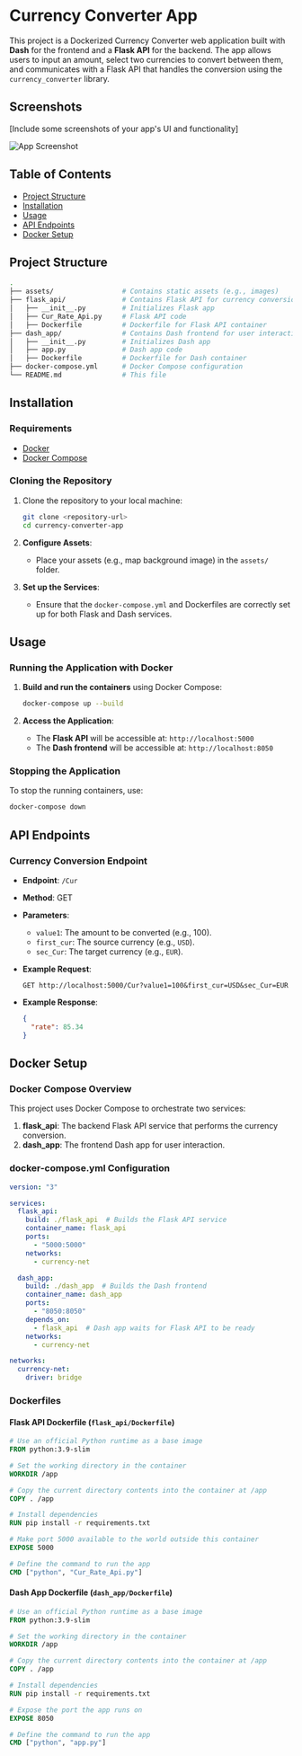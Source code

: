 
# Currency Converter App

This project is a Dockerized Currency Converter web application built with **Dash** for the frontend and a **Flask API** for the backend. The app allows users to input an amount, select two currencies to convert between them, and communicates with a Flask API that handles the conversion using the `currency_converter` library.

## Screenshots

[Include some screenshots of your app's UI and functionality]

![App Screenshot](/assets/Screenshort.png)

## Table of Contents
- [Project Structure](#project-structure)
- [Installation](#installation)
- [Usage](#usage)
- [API Endpoints](#api-endpoints)
- [Docker Setup](#docker-setup)

## Project Structure

```bash
.
├── assets/                 # Contains static assets (e.g., images)
├── flask_api/              # Contains Flask API for currency conversion
│   ├── __init__.py         # Initializes Flask app
│   ├── Cur_Rate_Api.py     # Flask API code
│   ├── Dockerfile          # Dockerfile for Flask API container
├── dash_app/               # Contains Dash frontend for user interaction
│   ├── __init__.py         # Initializes Dash app
│   ├── app.py              # Dash app code
│   ├── Dockerfile          # Dockerfile for Dash container
├── docker-compose.yml      # Docker Compose configuration
└── README.md               # This file
```

## Installation

### Requirements
- [Docker](https://www.docker.com/get-started)
- [Docker Compose](https://docs.docker.com/compose/install/)

### Cloning the Repository

1. Clone the repository to your local machine:

   ```bash
   git clone <repository-url>
   cd currency-converter-app
   ```

2. **Configure Assets**:
   - Place your assets (e.g., map background image) in the `assets/` folder.

3. **Set up the Services**:
   - Ensure that the `docker-compose.yml` and Dockerfiles are correctly set up for both Flask and Dash services.

## Usage

### Running the Application with Docker

1. **Build and run the containers** using Docker Compose:
   ```bash
   docker-compose up --build
   ```

2. **Access the Application**:
   - The **Flask API** will be accessible at: `http://localhost:5000`
   - The **Dash frontend** will be accessible at: `http://localhost:8050`

### Stopping the Application

To stop the running containers, use:
```bash
docker-compose down
```

## API Endpoints

### Currency Conversion Endpoint

- **Endpoint**: `/Cur`
- **Method**: GET
- **Parameters**:
  - `value1`: The amount to be converted (e.g., 100).
  - `first_cur`: The source currency (e.g., `USD`).
  - `sec_Cur`: The target currency (e.g., `EUR`).
  
- **Example Request**:
  ```
  GET http://localhost:5000/Cur?value1=100&first_cur=USD&sec_Cur=EUR
  ```

- **Example Response**:
  ```json
  {
    "rate": 85.34
  }
  ```

## Docker Setup

### Docker Compose Overview

This project uses Docker Compose to orchestrate two services:

1. **flask_api**: The backend Flask API service that performs the currency conversion.
2. **dash_app**: The frontend Dash app for user interaction.

### docker-compose.yml Configuration

```yaml
version: "3"

services:
  flask_api:
    build: ./flask_api  # Builds the Flask API service
    container_name: flask_api
    ports:
      - "5000:5000"
    networks:
      - currency-net

  dash_app:
    build: ./dash_app  # Builds the Dash frontend
    container_name: dash_app
    ports:
      - "8050:8050"
    depends_on:
      - flask_api  # Dash app waits for Flask API to be ready
    networks:
      - currency-net

networks:
  currency-net:
    driver: bridge
```

### Dockerfiles

#### Flask API Dockerfile (`flask_api/Dockerfile`)

```dockerfile
# Use an official Python runtime as a base image
FROM python:3.9-slim

# Set the working directory in the container
WORKDIR /app

# Copy the current directory contents into the container at /app
COPY . /app

# Install dependencies
RUN pip install -r requirements.txt

# Make port 5000 available to the world outside this container
EXPOSE 5000

# Define the command to run the app
CMD ["python", "Cur_Rate_Api.py"]
```

#### Dash App Dockerfile (`dash_app/Dockerfile`)

```dockerfile
# Use an official Python runtime as a base image
FROM python:3.9-slim

# Set the working directory in the container
WORKDIR /app

# Copy the current directory contents into the container at /app
COPY . /app

# Install dependencies
RUN pip install -r requirements.txt

# Expose the port the app runs on
EXPOSE 8050

# Define the command to run the app
CMD ["python", "app.py"]
```
